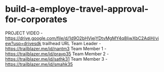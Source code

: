 # build-a-employe-travel-approval-for-corporates
PROJECT VIDEO -https://drive.google.com/file/d/1d9O2bHVjejYDtvMgMY4q8IjwXbC2AdiH/view?usp=drivesdk
trailhead URL
Team Leader   - https://trailblazer.me/id/nantm3
Team Member 1 - https://trailblazer.me/id/pravp35
Team Member 2 - https://trailblazer.me/id/sathk31
Team Member 3 - https://trailblazer.me/id/smahk35
